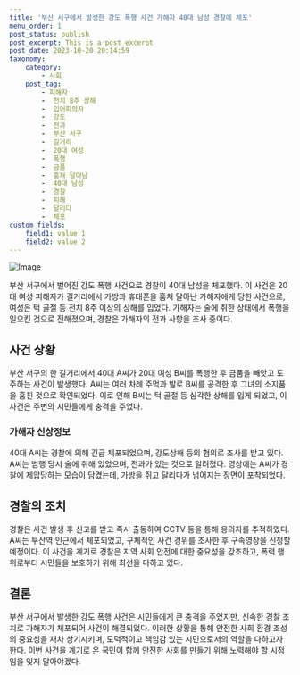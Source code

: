 ```yaml
---
title: '부산 서구에서 발생한 강도 폭행 사건 가해자 40대 남성 경찰에 체포'
menu_order: 1
post_status: publish
post_excerpt: This is a post excerpt
post_date: 2023-10-20 20:14:59
taxonomy:
    category:
        - 사회
    post_tag:
        - 피해자
        -  전치 8주 상해
        -  입어피의자
        -  강도
        -  전과
        -  부산 서구
        -  길거리
        -  20대 여성
        -  폭행
        -  금품
        -  훔쳐 달아남
        -  40대 남성
        -  경찰
        -  피해
        -  달리다
        -  체포
custom_fields:
    field1: value 1
    field2: value 2
---
```


![Image](https://imgnews.pstatic.net/image/469/2024/02/07/0000784346_001_20240207094701484.png?type=w647)


부산 서구에서 벌어진 강도 폭행 사건으로 경찰이 40대 남성을 체포했다. 이 사건은 20대 여성 피해자가 길거리에서 가방과 휴대폰을 훔쳐 달아난 가해자에게 당한 사건으로, 여성은 턱 골절 등 전치 8주 이상의 상해를 입었다. 가해자는 술에 취한 상태에서 폭행을 일으킨 것으로 전해졌으며, 경찰은 가해자의 전과 사항을 조사 중이다.

## 사건 상황
부산 서구의 한 길거리에서 40대 A씨가 20대 여성 B씨를 폭행한 후 금품을 빼앗고 도주하는 사건이 발생했다. A씨는 여러 차례 주먹과 발로 B씨를 공격한 후 그녀의 소지품을 훔친 것으로 확인되었다. 이로 인해 B씨는 턱 골절 등 심각한 상해를 입게 되었고, 이 사건은 주변의 시민들에게 충격을 주었다.

### 가해자 신상정보
40대 A씨는 경찰에 의해 긴급 체포되었으며, 강도상해 등의 혐의로 조사를 받고 있다. A씨는 범행 당시 술에 취해 있었으며, 전과가 있는 것으로 알려졌다. 영상에는 A씨가 경찰에 제압당하는 모습이 담겼는데, 가방을 쥐고 달리다가 넘어지는 장면이 포착되었다.

## 경찰의 조치
경찰은 사건 발생 후 신고를 받고 즉시 출동하여 CCTV 등을 통해 용의자를 추적하였다. A씨는 부산역 인근에서 체포되었고, 구체적인 사건 경위를 조사한 후 구속영장을 신청할 예정이다. 이 사건을 계기로 경찰은 지역 사회 안전에 대한 중요성을 강조하고, 폭력 행위로부터 시민들을 보호하기 위해 최선을 다하고 있다.

## 결론
부산 서구에서 발생한 강도 폭행 사건은 시민들에게 큰 충격을 주었지만, 신속한 경찰 조치로 가해자가 체포되어 사건이 해결되었다. 이러한 상황을 통해 안전한 사회 환경 조성의 중요성을 재차 상기시키며, 도덕적이고 책임감 있는 시민으로서의 역할을 다하고자 한다. 이번 사건을 계기로 온 국민이 함께 안전한 사회를 만들기 위해 노력해야 할 시점임을 잊지 말아야겠다.
